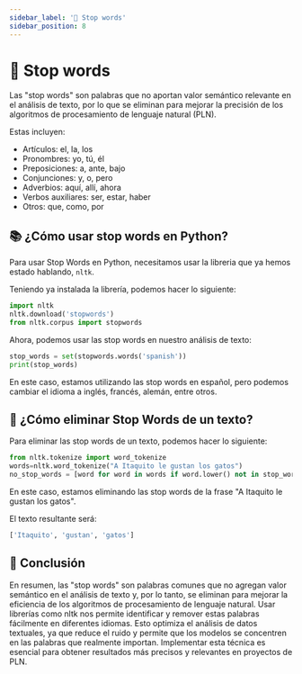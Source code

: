 ```yaml
---
sidebar_label: '🛑 Stop words'
sidebar_position: 8
---
```


# 🛑 Stop words

Las "stop words" son palabras que no aportan valor semántico relevante en el análisis de texto, por lo que se eliminan para mejorar la precisión de los algoritmos de procesamiento de lenguaje natural (PLN).

Estas incluyen:

- Artículos: el, la, los
- Pronombres: yo, tú, él
- Preposiciones: a, ante, bajo
- Conjunciones: y, o, pero
- Adverbios: aquí, allí, ahora
- Verbos auxiliares: ser, estar, haber
- Otros: que, como, por

## 📚 ¿Cómo usar stop words en Python?

Para usar Stop Words en Python, necesitamos usar la libreria que ya hemos estado hablando, `nltk`.

Teniendo ya instalada la librería, podemos hacer lo siguiente:

```python title="Importar la librería nltk y descargar las stop words"
import nltk
nltk.download('stopwords')
from nltk.corpus import stopwords
```

Ahora, podemos usar las stop words en nuestro análisis de texto:

```python title="Ejemplo de cómo usar las stop words"
stop_words = set(stopwords.words('spanish'))
print(stop_words)
```

En este caso, estamos utilizando las stop words en español, pero podemos cambiar el idioma a inglés, francés, alemán, entre otros.

## 📖 ¿Cómo eliminar Stop Words de un texto?

Para eliminar las stop words de un texto, podemos hacer lo siguiente:

```python title="Ejemplo de cómo eliminar las stop words de un texto"
from nltk.tokenize import word_tokenize
words=nltk.word_tokenize("A Itaquito le gustan los gatos")
no_stop_words = [word for word in words if word.lower() not in stop_words]
```

En este caso, estamos eliminando las stop words de la frase "A Itaquito le gustan los gatos".

El texto resultante será:

```python
['Itaquito', 'gustan', 'gatos']
```

## 📝 Conclusión

En resumen, las "stop words" son palabras comunes que no agregan valor semántico en el análisis de texto y, por lo tanto, se eliminan para mejorar la eficiencia de los algoritmos de procesamiento de lenguaje natural. Usar librerías como nltk nos permite identificar y remover estas palabras fácilmente en diferentes idiomas. Esto optimiza el análisis de datos textuales, ya que reduce el ruido y permite que los modelos se concentren en las palabras que realmente importan. Implementar esta técnica es esencial para obtener resultados más precisos y relevantes en proyectos de PLN.
